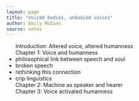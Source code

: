 ```yaml
---
layout: page
title: "Voiced bodies, unbodied voices"
author: Emily McGinn
source: notes
---
```

<ul>Introduction: Altered voice, altered humanness
<br>
Chapter 1: Voice and humanness
<li>philosophical link between speech and soul</li>
<li>broken speech</li>
<li>rethinking this connection</li>
<li>crip linguistics</li>
Chapter 2: Machine as speaker and hearer
  <br>
Chapter 3: Voice activated humanness


